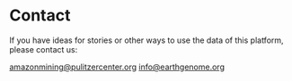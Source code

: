 # Contact

If you have ideas for stories or other ways to use the data of this platform, please contact us: 

<a class="amw-mail-link" href="mailtio:amazonmining@pulitzercenter.org">amazonmining@pulitzercenter.org</a>
<a class="amw-mail-link" href="mailtio:info@earthgenome.org">info@earthgenome.org</a>

